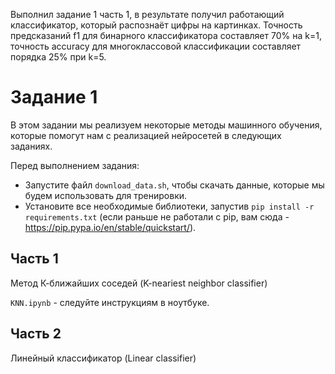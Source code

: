 Выполнил задание 1 часть 1, в результате получил работающий классификатор, который распознаёт
цифры на картинках. Точность предсказаний f1 для бинарного классификатора составляет 70% на k=1,
точность accuracy для многоклассовой классификации составляет порядка 25% при k=5.


# Задание 1

В этом задании мы реализуем некоторые методы машинного обучения, которые помогут нам с реализацией нейросетей в следующих заданиях.

Перед выполнением задания:
- Запустите файл `download_data.sh`, чтобы скачать данные, которые мы будем использовать для тренировки.
- Установите все необходимые библиотеки, запустив `pip install -r requirements.txt` (если раньше не работали с pip, вам сюда - https://pip.pypa.io/en/stable/quickstart/).

## Часть 1
Метод К-ближайших соседей (K-neariest neighbor classifier)

`KNN.ipynb` - следуйте инструкциям в ноутбуке.

## Часть 2
Линейный классификатор (Linear classifier)

